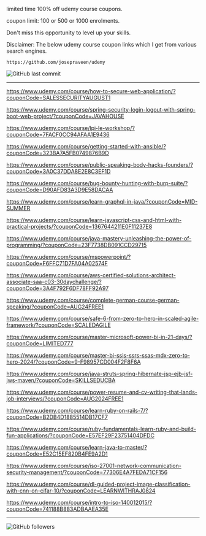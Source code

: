 limited time 100% off udemy course coupons.

coupon limit: 100 or 500 or 1000 enrolments.

Don't miss this opportunity to level up your skills.

Disclaimer: The below udemy course coupon links which I get from various search engines.

```
https://github.com/josepraveen/udemy
```

![GitHub last commit](https://img.shields.io/github/last-commit/josepraveen/udemy) 
__________________________________________________

https://www.udemy.com/course/how-to-secure-web-application/?couponCode=SALESSECURITYAUGUST1

https://www.udemy.com/course/spring-security-login-logout-with-spring-boot-web-project/?couponCode=JAVAHOUSE

https://www.udemy.com/course/lpi-le-workshop/?couponCode=7FACF0CC94AFAA1E9436

https://www.udemy.com/course/getting-started-with-ansible/?couponCode=323BA7A5FB0749876B9D

https://www.udemy.com/course/public-speaking-body-hacks-founders/?couponCode=3A0C37DDA8E2E8C3EF1D

https://www.udemy.com/course/bug-bounty-hunting-with-burp-suite/?couponCode=D90AFD83A3D9E58DACAA 

https://www.udemy.com/course/learn-graphql-in-java/?couponCode=MID-SUMMER

https://www.udemy.com/course/learn-javascript-css-and-html-with-practical-projects/?couponCode=1367644211E0F11237E8

https://www.udemy.com/course/java-mastery-unleashing-the-power-of-programming/?couponCode=23F7738DB091CCD29715

https://www.udemy.com/course/mspowerpoint/?couponCode=F6FFC71D7FA04A02574F

https://www.udemy.com/course/aws-certified-solutions-architect-associate-saa-c03-30daychallenge/?couponCode=3A4F792F6DF78FF92A97

https://www.udemy.com/course/complete-german-course-german-speaking/?couponCode=AUG24FREE1

https://www.udemy.com/course/safe-6-from-zero-to-hero-in-scaled-agile-framework/?couponCode=SCALEDAGILE

https://www.udemy.com/course/master-microsoft-power-bi-in-21-days/?couponCode=LIMITED777

https://www.udemy.com/course/master-bi-ssis-ssrs-ssas-mdx-zero-to-hero-2024/?couponCode=9-F98957CD004F2F8F6A

https://www.udemy.com/course/java-struts-spring-hibernate-jsp-ejb-jsf-jws-maven/?couponCode=SKILLSEDUCBA

https://www.udemy.com/course/power-resume-and-cv-writing-that-lands-job-interviews/?couponCode=AUG2024FREE1

https://www.udemy.com/course/learn-ruby-on-rails-7/?couponCode=B2DB4D1885514DB17CF7

https://www.udemy.com/course/ruby-fundamentals-learn-ruby-and-build-fun-applications/?couponCode=E57EF29F23751404DFDC

https://www.udemy.com/course/learn-java-to-master/?couponCode=E52C15EF820B4FE9A2D1

https://www.udemy.com/course/iso-27001-network-communication-security-management/?couponCode=77306E4A7FEDA71CF156

https://www.udemy.com/course/dl-guided-project-image-classification-with-cnn-on-cifar-10/?couponCode=LEARNWITHRAJ0824

https://www.udemy.com/course/intro-to-iso-140012015/?couponCode=741188B883ADBAAEA35E

_________________________________________________

<img alt="GitHub followers" src="https://img.shields.io/github/followers/josepraveen?style=social">
